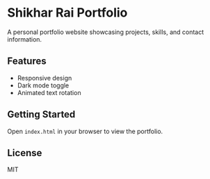 # Shikhar Rai Portfolio

A personal portfolio website showcasing projects, skills, and contact information.

## Features
- Responsive design
- Dark mode toggle
- Animated text rotation

## Getting Started
Open `index.html` in your browser to view the portfolio.

## License
MIT
